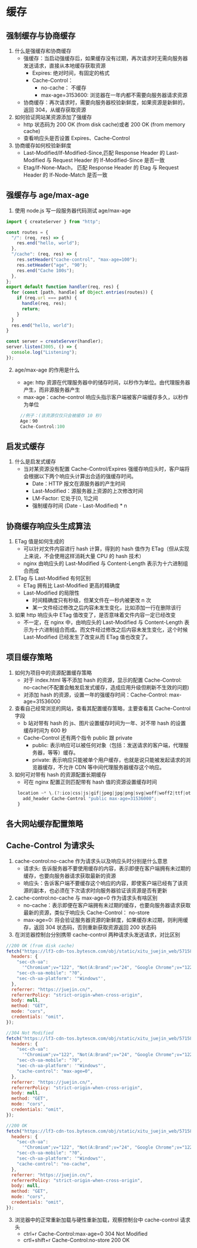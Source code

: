 # 缓存

## 强制缓存与协商缓存

1. 什么是强缓存和协商缓存
   - 强缓存：当启动强缓存后，如果缓存没有过期，再次请求时无需向服务器发送请求，直接从本地缓存获取资源
     - Expires: 绝对时间，有固定的格式
     - Cache-Control：
       - no-cache： 不缓存
       - max-age=3153600: 浏览器在一年内都不需要向服务器请求资源
   - 协商缓存：再次请求时，需要向服务器校验新鲜度，如果资源是新鲜的，返回 304，从缓存获取资源
2. 如何验证网站某资源添加了强缓存
   - http 状态码为 200 OK (from disk cache)或者 200 OK (from memory cache)
   - 查看响应头是否设置 Expires、Cache-Control
3. 协商缓存如何校验新鲜度
   - Last-Modified/If-Modified-Since,匹配 Response Header 的 Last-Modified 与 Request Header 的 If-Modified-Since 是否一致
   - Etag/If-None-Mach， 匹配 Response Header 的 Etag 与 Request Header 的 If-Node-Match 是否一致

## 强缓存与 age/max-age

1. 使用 node.js 写一段服务器代码测试 age/max-age

```javascript
import { createServer } from "http";

const routes = {
  "/": (req, res) => {
    res.end("hello, world");
  },
  "/cache": (req, res) => {
    res.setHeader("cache-control", "max-age=100");
    res.setHeader("age", "90");
    res.end("Cache 100s");
  },
};
export default function handler(req, res) {
  for (const [path, handle] of Object.entries(routes)) {
    if (req.url === path) {
      handle(req, res);
      return;
    }
  }
  res.end("hello, world");
}

const server = createServer(handler);
server.listen(3005, () => {
  console.log("Listening");
});
```

2. age/max-age 的作用是什么

   - age: http 资源在代理服务器中的储存时间，以秒作为单位。由代理服务器产生，而非源服务器产生
   - max-age：cache-control 响应头指示客户端被客户端缓存多久，以秒作为单位

   ```javascript
     //例子：(该资源仅仅只会被缓存 10 秒)
     Age：90
     Cache-Control:100
   ```

## 启发式缓存

1. 什么是启发式缓存
   - 当对某资源没有配置 Cache-Control/Expires 强缓存响应头时，客户端将会根据以下两个响应头计算出合适的强缓存时间。
     - Date：HTTP 报文在源服务器的产生时间
     - Last-Modified：源服务器上资源的上次修改时间
     - LM-Factor: 它处于[0, 1]之间
     - 强制缓存时间 (Date - Last-Modified) \* n

## 协商缓存响应头生成算法

1. ETag 值是如何生成的
   - 可以针对文件内容进行 hash 计算，得到的 hash 值作为 ETag（但从实现上来说，不会使用这样消耗大量 CPU 的 hash 技术）
   - nginx 由响应头的 Last-Modified 与 Content-Length 表示为十六进制组合而成
2. ETag 与 Last-Modified 有何区别
   - ETag 拥有比 Last-Modified 更高的精确度
   - Last-Modified 的局限性
     - 时间精确度只有秒级，但某文件在一秒内被更改 n 次
     - 某一文件经过修改之后内容未发生变化，比如添加一行在删除该行
3. 如果 http 响应头中 ETag 值改变了，是否意味着文件内容一定已经改变
   - 不一定，在 nginx 中，由响应头的 Last-Modified 与 Content-Length 表示为十六进制组合而成。而文件经过修改之后内容未发生变化，这个时候 Last-Modified 已经发生了改变从而 ETag 值也改变了。

## 项目缓存策略

1. 如何为项目中的资源配置缓存策略
   - 对于 index.html 等不添加 hash 的资源，显示的配置 Cache-Control: no-cache(不配置会触发启发式缓存，造成应用升级但刷新不生效的问题)
   - 对添加 hash 的资源，设置一年的强缓存时间：Cache-Control: max-age=31536000
2. 查看自己经常浏览的网站，查看其配置缓存策略，主要查看其 Cache-Control 字段
   - b 站对带有 hash 的 js、图片设置缓存时间为一年、对不带 hash 的设置缓存时间为 600 秒
   - Cache-Control 还有两个指令 public 跟 private
     - public: 表示响应可以被任何对象（包括：发送请求的客户端，代理服务器，等等）缓存。
     - private: 表示响应只能被单个用户缓存，也就是说只能被发起请求的浏览器缓存，不允许 CDN 等中间代理服务器缓存这个响应。
3. 如何可对带有 hash 的资源配置长期缓存
   - 可在 nginx 配置正则匹配带有 hash 值的资源设置缓存时间
   ```javascript
    location ~* \.(?:ico|css|js|gif|jpeg|jpg|png|svg|woff|woff2|ttf|otf|eot)$ {
      add_header Cache-Control "public max-age=31536000";
    }
   ```

## 各大网站缓存配置策略

## Cache-Control 为请求头

1. cache-control:no-cache 作为请求头以及响应头时分别是什么意思
   - 请求头: 告诉服务器不要使用缓存的内容，表示即便在客户端拥有未过期的缓存，也要向服务器请求获取最新的资源
   - 响应头：告诉客户端不要缓存这个响应的内容，即使客户端已经有了该资源的副本，也必须在下次请求时向服务器验证该资源是否有更新
2. cache-control:no-cache 与 max-age=0 作为请求头有啥区别
   - no-cache：表示即便在客户端拥有未过期的缓存，也要向服务器请求获取最新的资源，类似于响应头 Cache-Control： no-store
   - max-age=0: 将会验证服务器资源的新鲜度，如果缓存未过期，则利用缓存，返回 304 状态码，否则重新获取资源返回 200 状态码
3. 在浏览器控制台分别携带 cache-control 两种请求头发送请求，对比区别

```javascript
//200 OK (from disk cache)
fetch("https://lf3-cdn-tos.bytescm.com/obj/static/xitu_juejin_web/57158e7.js", {
  headers: {
    "sec-ch-ua":
      '"Chromium";v="122", "Not(A:Brand";v="24", "Google Chrome";v="122"',
    "sec-ch-ua-mobile": "?0",
    "sec-ch-ua-platform": '"Windows"',
  },
  referrer: "https://juejin.cn/",
  referrerPolicy: "strict-origin-when-cross-origin",
  body: null,
  method: "GET",
  mode: "cors",
  credentials: "omit",
});

//304 Not Modified
fetch("https://lf3-cdn-tos.bytescm.com/obj/static/xitu_juejin_web/57158e7.js", {
  headers: {
    "sec-ch-ua":
      '"Chromium";v="122", "Not(A:Brand";v="24", "Google Chrome";v="122"',
    "sec-ch-ua-mobile": "?0",
    "sec-ch-ua-platform": '"Windows"',
    "cache-control": "max-age=0",
  },
  referrer: "https://juejin.cn/",
  referrerPolicy: "strict-origin-when-cross-origin",
  body: null,
  method: "GET",
  mode: "cors",
  credentials: "omit",
});

//200 OK
fetch("https://lf3-cdn-tos.bytescm.com/obj/static/xitu_juejin_web/57158e7.js", {
  headers: {
    "sec-ch-ua":
      '"Chromium";v="122", "Not(A:Brand";v="24", "Google Chrome";v="122"',
    "sec-ch-ua-mobile": "?0",
    "sec-ch-ua-platform": '"Windows"',
    "cache-control": "no-cache",
  },
  referrer: "https://juejin.cn/",
  referrerPolicy: "strict-origin-when-cross-origin",
  body: null,
  method: "GET",
  mode: "cors",
  credentials: "omit",
});
```

3. 浏览器中的正常重新加载与硬性重新加载，观察控制台中 cache-control 请求头
   - ctrl+r Cache-Control:max-age=0 304 Not Modified
   - crtl+shift+r Cache-Control:no-store 200 OK
